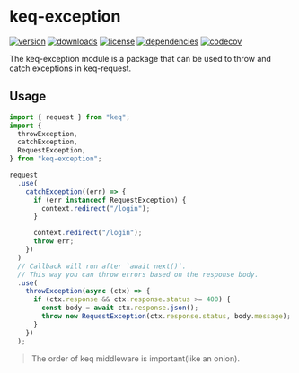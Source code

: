 # keq-exception

[![version](https://img.shields.io/npm/v/keq-exception.svg?style=for-the-badge)](https://www.npmjs.com/package/keq-exception)
[![downloads](https://img.shields.io/npm/dm/keq-exception.svg?style=for-the-badge)](https://www.npmjs.com/package/keq-exception)
[![license](https://img.shields.io/npm/l/keq-exception.svg?style=for-the-badge)](https://www.npmjs.com/package/keq-exception)
[![dependencies](https://img.shields.io/librariesio/release/npm/keq-exception?style=for-the-badge)](https://www.npmjs.com/package/keq-exception)
[![codecov](https://img.shields.io/codecov/c/gh/keq-request/keq-exception?logo=codecov&token=HWP4GTMWV8&style=for-the-badge)](https://codecov.io/gh/keq-request/keq-exception)

The keq-exception module is a package that can be used to throw and catch exceptions in keq-request.

## Usage

```typescript
import { request } from "keq";
import {
  throwException,
  catchException,
  RequestException,
} from "keq-exception";

request
  .use(
    catchException((err) => {
      if (err instanceof RequestException) {
        context.redirect("/login");
      }

      context.redirect("/login");
      throw err;
    })
  )
  // Callback will run after `await next()`.
  // This way you can throw errors based on the response body.
  .use(
    throwException(async (ctx) => {
      if (ctx.response && ctx.response.status >= 400) {
        const body = await ctx.response.json();
        throw new RequestException(ctx.response.status, body.message);
      }
    })
  );
```

> The order of keq middleware is important(like an onion).
